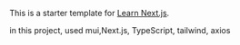 This is a starter template for [Learn Next.js](https://nextjs.org/learn).

in this project, used mui,Next.js, TypeScript, tailwind, axios
